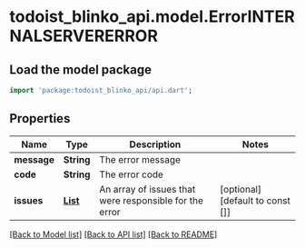 # todoist_blinko_api.model.ErrorINTERNALSERVERERROR

## Load the model package
```dart
import 'package:todoist_blinko_api/api.dart';
```

## Properties
Name | Type | Description | Notes
------------ | ------------- | ------------- | -------------
**message** | **String** | The error message | 
**code** | **String** | The error code | 
**issues** | [**List<ErrorBADREQUESTIssuesInner>**](ErrorBADREQUESTIssuesInner.md) | An array of issues that were responsible for the error | [optional] [default to const []]

[[Back to Model list]](../README.md#documentation-for-models) [[Back to API list]](../README.md#documentation-for-api-endpoints) [[Back to README]](../README.md)


